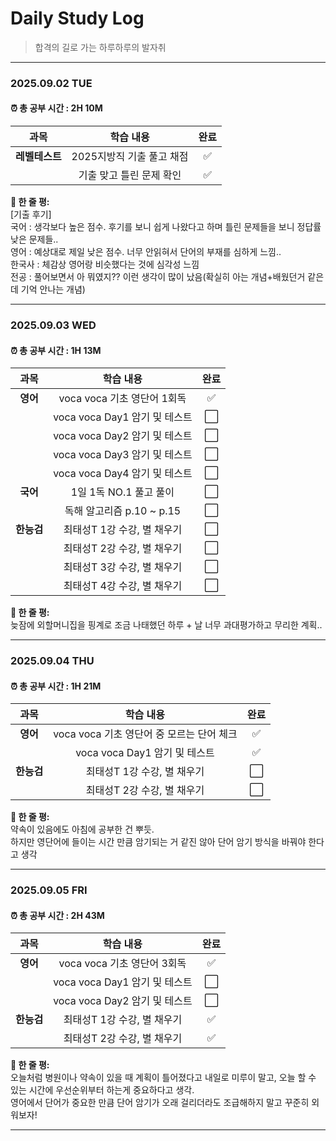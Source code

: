 # Daily Study Log

> 합격의 길로 가는 하루하루의 발자취

---

### **2025.09.02 TUE**
#### **⏰ 총 공부 시간 : 2H 10M**

| 과목 | 학습 내용 | 완료 |
| :---: | :---: | :---: |
| **레벨테스트** | 2025지방직 기출 풀고 채점 | ✅ |
|  | 기출 맞고 틀린 문제 확인 | ✅  |

**📝 한 줄 평:**
<br>[기출 후기]
<br>국어 : 생각보다 높은 점수. 후기를 보니 쉽게 나왔다고 하며 틀린 문제들을 보니 정답률 낮은 문제들..
<br>영어 : 예상대로 제일 낮은 점수. 너무 안읽혀서 단어의 부재를 심하게 느낌..
<br>한국사 : 체감상 영어랑 비슷했다는 것에 심각성 느낌
<br>전공 : 풀어보면서 아 뭐였지?? 이런 생각이 많이 났음(확실히 아는 개념+배웠던거 같은데 기억 안나는 개념)

---

### **2025.09.03 WED**
#### **⏰ 총 공부 시간 : 1H 13M**

| 과목 | 학습 내용 | 완료 |
| :---: | :---: | :---: |
| **영어** | voca voca 기초 영단어 1회독 | ✅ |
| | voca voca Day1 암기 및 테스트 | ⬜ |
| | voca voca Day2 암기 및 테스트 | ⬜ |
| | voca voca Day3 암기 및 테스트 | ⬜ |
| | voca voca Day4 암기 및 테스트 | ⬜ |
| **국어** | 1일 1독 NO.1 풀고 풀이 | ⬜ |
| | 독해 알고리즘 p.10 ~ p.15 | ⬜ |
| **한능검** | 최태성T 1강 수강, 별 채우기 | ⬜ |
| | 최태성T 2강 수강, 별 채우기 | ⬜ |
| | 최태성T 3강 수강, 별 채우기 | ⬜ |
| | 최태성T 4강 수강, 별 채우기 | ⬜ |

**📝 한 줄 평:**
<br>늦잠에 외할머니집을 핑계로 조금 나태했던 하루 + 날 너무 과대평가하고 무리한 계획..

---

### **2025.09.04 THU**
#### **⏰ 총 공부 시간 : 1H 21M**

| 과목 | 학습 내용 | 완료 |
| :---: | :---: | :---: |
| **영어** | voca voca 기초 영단어 중 모르는 단어 체크 | ✅ |
| | voca voca Day1 암기 및 테스트 | ✅ |
| **한능검** | 최태성T 1강 수강, 별 채우기 | ⬜ |
| | 최태성T 2강 수강, 별 채우기 | ⬜ |

**📝 한 줄 평:**
<br>약속이 있음에도 아침에 공부한 건 뿌듯. 
<br>하지만 영단어에 들이는 시간 만큼 암기되는 거 같진 않아 단어 암기 방식을 바꿔야 한다고 생각

---

### **2025.09.05 FRI**
#### **⏰ 총 공부 시간 : 2H 43M**

| 과목 | 학습 내용 | 완료 |
| :---: | :---: | :---: |
| **영어** | voca voca 기초 영단어 3회독 | ✅ |
| | voca voca Day1 암기 및 테스트 | ⬜ |
| | voca voca Day2 암기 및 테스트 | ⬜ |
| **한능검** | 최태성T 1강 수강, 별 채우기 | ✅ |
| | 최태성T 2강 수강, 별 채우기 | ✅ |

**📝 한 줄 평:**
<br>오늘처럼 병원이나 약속이 있을 때 계획이 틀어졌다고 내일로 미루이 말고, 오늘 할 수 있는 시간에 우선순위부터 하는게 중요하다고 생각.
<br>영어에서 단어가 중요한 만큼 단어 암기가 오래 걸리더라도 조급해하지 말고 꾸준히 외워보자!

---